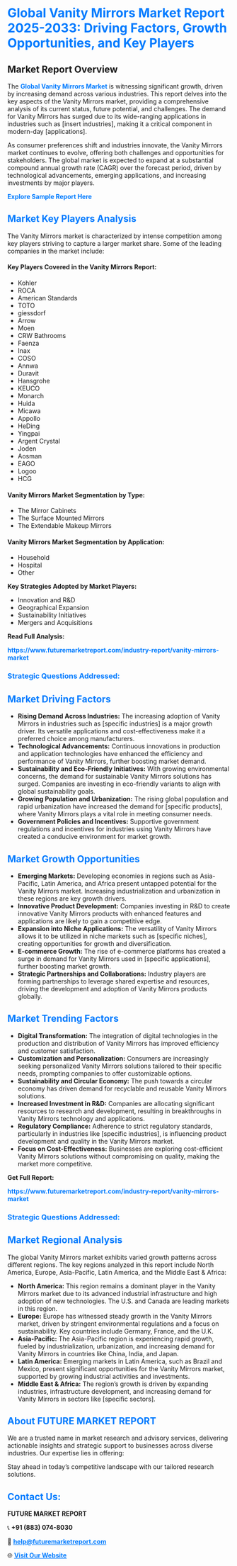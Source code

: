 <h1 style="color: #007BFF;">Global Vanity Mirrors Market Report 2025-2033: Driving Factors, Growth Opportunities, and Key Players</h1>

<section id="overview">
<h2>Market Report Overview</h2>
<p>The <a href="https://www.futuremarketreport.com/industry-report/vanity-mirrors-market" style="color: #007BFF; text-decoration: none;"><strong>Global Vanity Mirrors Market</strong></a> is witnessing significant growth, driven by increasing demand across various industries. This report delves into the key aspects of the Vanity Mirrors market, providing a comprehensive analysis of its current status, future potential, and challenges. The demand for Vanity Mirrors has surged due to its wide-ranging applications in industries such as [insert industries], making it a critical component in modern-day [applications].</p>
<p>As consumer preferences shift and industries innovate, the Vanity Mirrors market continues to evolve, offering both challenges and opportunities for stakeholders. The global market is expected to expand at a substantial compound annual growth rate (CAGR) over the forecast period, driven by technological advancements, emerging applications, and increasing investments by major players.</p>
</section>

<section id="overview">
<p><a href="https://www.futuremarketreport.com/request-sample/reportId=107901" style="color: #007BFF; text-decoration: none;"><strong>Explore Sample Report Here</strong></a></p>
</section>

<section id="key-players">
<h2 style="color: #007BFF;">Market Key Players Analysis</h2>
<p>The Vanity Mirrors market is characterized by intense competition among key players striving to capture a larger market share. Some of the leading companies in the market include:</p>
<h4>Key Players Covered in the Vanity Mirrors Report:</h4>
<ul><li>Kohler</li><li>ROCA</li><li>American Standards</li><li>TOTO</li><li>giessdorf</li><li>Arrow</li><li>Moen</li><li>CRW Bathrooms</li><li>Faenza</li><li>Inax</li><li>COSO</li><li>Annwa</li><li>Duravit</li><li>Hansgrohe</li><li>KEUCO</li><li>Monarch</li><li>Huida</li><li>Micawa</li><li>Appollo</li><li>HeDing</li><li>Yingpai</li><li>Argent Crystal</li><li>Joden</li><li>Aosman</li><li>EAGO</li><li>Logoo</li><li>HCG</li></ul>
<h4>Vanity Mirrors Market Segmentation by Type:</h4>
<ul><li>The Mirror Cabinets</li><li>The Surface Mounted Mirrors</li><li>The Extendable Makeup Mirrors</li></ul>

<h4>Vanity Mirrors Market Segmentation by Application:</h4>
<ul><li>Household</li><li>Hospital</li><li>Other</li></ul>
<p><strong>Key Strategies Adopted by Market Players:</strong></p>
<ul>
<li>Innovation and R&D</li>
<li>Geographical Expansion</li>
<li>Sustainability Initiatives</li>
<li>Mergers and Acquisitions</li>
</ul>
</section>

<section>
<p><strong>Read Full Analysis: </strong></p><a href="https://www.futuremarketreport.com/industry-report/vanity-mirrors-market" style="color: #007BFF; text-decoration: none;"><strong>https://www.futuremarketreport.com/industry-report/vanity-mirrors-market</strong></a>
<h3 style="color: #007BFF;">Strategic Questions Addressed:</h3>
</section>

<section id="driving-factors">
<h2 style="color: #007BFF;">Market Driving Factors</h2>
<ul>
<li><strong>Rising Demand Across Industries:</strong> The increasing adoption of Vanity Mirrors in industries such as [specific industries] is a major growth driver. Its versatile applications and cost-effectiveness make it a preferred choice among manufacturers.</li>
<li><strong>Technological Advancements:</strong> Continuous innovations in production and application technologies have enhanced the efficiency and performance of Vanity Mirrors, further boosting market demand.</li>
<li><strong>Sustainability and Eco-Friendly Initiatives:</strong> With growing environmental concerns, the demand for sustainable Vanity Mirrors solutions has surged. Companies are investing in eco-friendly variants to align with global sustainability goals.</li>
<li><strong>Growing Population and Urbanization:</strong> The rising global population and rapid urbanization have increased the demand for [specific products], where Vanity Mirrors plays a vital role in meeting consumer needs.</li>
<li><strong>Government Policies and Incentives:</strong> Supportive government regulations and incentives for industries using Vanity Mirrors have created a conducive environment for market growth.</li>
</ul>
</section>

<section id="growth-opportunities">
<h2 style="color: #007BFF;">Market Growth Opportunities</h2>
<ul>
<li><strong>Emerging Markets:</strong> Developing economies in regions such as Asia-Pacific, Latin America, and Africa present untapped potential for the Vanity Mirrors market. Increasing industrialization and urbanization in these regions are key growth drivers.</li>
<li><strong>Innovative Product Development:</strong> Companies investing in R&D to create innovative Vanity Mirrors products with enhanced features and applications are likely to gain a competitive edge.</li>
<li><strong>Expansion into Niche Applications:</strong> The versatility of Vanity Mirrors allows it to be utilized in niche markets such as [specific niches], creating opportunities for growth and diversification.</li>
<li><strong>E-commerce Growth:</strong> The rise of e-commerce platforms has created a surge in demand for Vanity Mirrors used in [specific applications], further boosting market growth.</li>
<li><strong>Strategic Partnerships and Collaborations:</strong> Industry players are forming partnerships to leverage shared expertise and resources, driving the development and adoption of Vanity Mirrors products globally.</li>
</ul>
</section>

<section id="trending-factors">
<h2 style="color: #007BFF;">Market Trending Factors</h2>
<ul>
<li><strong>Digital Transformation:</strong> The integration of digital technologies in the production and distribution of Vanity Mirrors has improved efficiency and customer satisfaction.</li>
<li><strong>Customization and Personalization:</strong> Consumers are increasingly seeking personalized Vanity Mirrors solutions tailored to their specific needs, prompting companies to offer customizable options.</li>
<li><strong>Sustainability and Circular Economy:</strong> The push towards a circular economy has driven demand for recyclable and reusable Vanity Mirrors solutions.</li>
<li><strong>Increased Investment in R&D:</strong> Companies are allocating significant resources to research and development, resulting in breakthroughs in Vanity Mirrors technology and applications.</li>
<li><strong>Regulatory Compliance:</strong> Adherence to strict regulatory standards, particularly in industries like [specific industries], is influencing product development and quality in the Vanity Mirrors market.</li>
<li><strong>Focus on Cost-Effectiveness:</strong> Businesses are exploring cost-efficient Vanity Mirrors solutions without compromising on quality, making the market more competitive.</li>
</ul>
</section>

<section>
<p><strong>Get Full Report: </strong></p><a href="https://www.futuremarketreport.com/industry-report/vanity-mirrors-market" style="color: #007BFF; text-decoration: none;"><strong>https://www.futuremarketreport.com/industry-report/vanity-mirrors-market</strong></a>
<h3 style="color: #007BFF;">Strategic Questions Addressed:</h3>
</section>


<section id="regional-analysis">
<h2 style="color: #007BFF;">Market Regional Analysis</h2>
<p>The global Vanity Mirrors market exhibits varied growth patterns across different regions. The key regions analyzed in this report include North America, Europe, Asia-Pacific, Latin America, and the Middle East & Africa:</p>
<ul>
<li><strong>North America:</strong> This region remains a dominant player in the Vanity Mirrors market due to its advanced industrial infrastructure and high adoption of new technologies. The U.S. and Canada are leading markets in this region.</li>
<li><strong>Europe:</strong> Europe has witnessed steady growth in the Vanity Mirrors market, driven by stringent environmental regulations and a focus on sustainability. Key countries include Germany, France, and the U.K.</li>
<li><strong>Asia-Pacific:</strong> The Asia-Pacific region is experiencing rapid growth, fueled by industrialization, urbanization, and increasing demand for Vanity Mirrors in countries like China, India, and Japan.</li>
<li><strong>Latin America:</strong> Emerging markets in Latin America, such as Brazil and Mexico, present significant opportunities for the Vanity Mirrors market, supported by growing industrial activities and investments.</li>
<li><strong>Middle East & Africa:</strong> The region’s growth is driven by expanding industries, infrastructure development, and increasing demand for Vanity Mirrors in sectors like [specific sectors].</li>
</ul>
</section>

<footer>
<h2 style="color: #007BFF;">About FUTURE MARKET REPORT</h2>
<p>We are a trusted name in market research and advisory services, delivering actionable insights and strategic support to businesses across diverse industries. Our expertise lies in offering:</p>

<p>Stay ahead in today’s competitive landscape with our tailored research solutions.</p>

<h2 style="color: #007BFF;">Contact Us:</h2>
<p><strong>FUTURE MARKET REPORT</strong></p>
<p>📞 <strong>+91 (883) 074-8030</strong></p>
<p>📧 <strong><a href="mailto:help@futuremarketreport.com" style="color: #007BFF;">help@futuremarketreport.com</a></strong></p>
<p>🌐 <strong><a href="https://www.futuremarketreport.com/" style="color: #007BFF;">Visit Our Website</a></strong></p>
</footer>